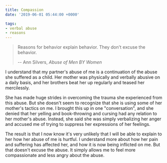 ```yaml
---
title: Compassion
date: '2019-06-01 05:44:00 +0000'

tags:
- verbal abuse
- reasons
---
```


> Reasons for behavior explain behavior.  They don't excuse the behavior.
>
> -- Ann Silvers, *Abuse of Men BY Women*

<!--more-->
I understand that my partner's abuse of me is a continuation of the abuse
she suffered as a child.  Her mother was physically and verbally abusive
on a daily basis, and her brothers beat her up regularly and teased her
mercilessly.

She has made huge strides in overcoming the trauma she experienced
from this abuse.  But she doesn't seem to recognize that she is using
some of her mother's tactics on me.  I brought this up in one "conversation",
and she denied that her yelling and book-throwing and cursing had any relation
to her mother's abuse.  Instead, she said she was simply verbalizing her
anger and accused me of trying to suppress her expressions of her feelings.

The result is that I now know it's very unlikely that I will
be able to explain to her how her abuse of me is hurtful.  I understand
more about how her pain and suffering has affected her, and how it is now
being inflicted on me.  But that doesn't excuse the abuse.  It simply
allows me to feel more compassionate and less angry about the abuse.

